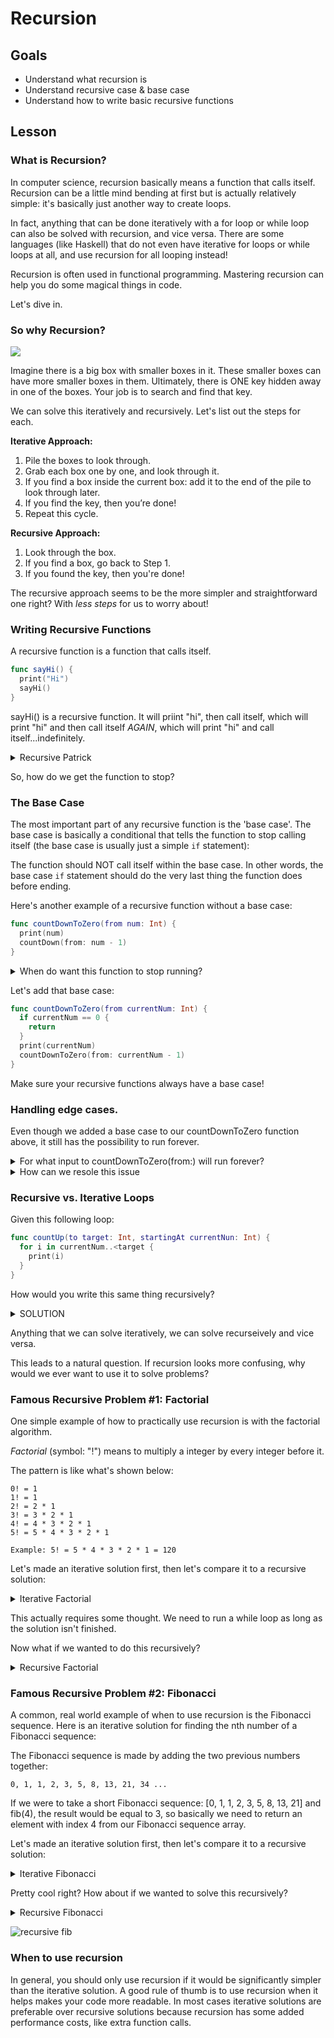 # Recursion

## Goals
* Understand what recursion is
* Understand recursive case & base case
* Understand how to write basic recursive functions

## Lesson

### What is Recursion?

In computer science, recursion basically means a function that calls itself. Recursion can be a little mind bending at first but is actually relatively simple: it's basically just another way to create loops.

In fact, anything that can be done iteratively with a for loop or while loop can also be solved with recursion, and vice versa. There are some languages (like Haskell) that do not even have iterative for loops or while loops at all, and use recursion for all looping instead!

Recursion is often used in functional programming. Mastering recursion can help you do some magical things in code.

Let's dive in.

### So why Recursion?

![](assets/boxes_in_boxes.jpg)

Imagine there is a big box with smaller boxes in it. These smaller boxes can have more smaller boxes in them. Ultimately, there is ONE key hidden away in one of the boxes. Your job is to search and find that key. 

We can solve this iteratively and recursively. Let's list out the steps for each.

**Iterative Approach:**
1. Pile the boxes to look through.
2. Grab each box one by one, and look through it.
3. If you find a box inside the current box: add it to the end of the pile to look through later.
4. If you find the key, then you’re done!
5. Repeat this cycle.

**Recursive Approach:**
1. Look through the box.
2. If you find a box, go back to Step 1.
3. If you found the key, then you're done!

The recursive approach seems to be the more simpler and straightforward one right? With *less steps* for us to worry about! 

### Writing Recursive Functions

A recursive function is a function that calls itself.

```swift
func sayHi() {
  print("Hi")
  sayHi()
}
```

sayHi() is a recursive function. It will priint "hi", then call itself, which will print "hi" and then call itself *AGAIN*, which will print "hi" and call itself...indefinitely. 

<details>
<summary>Recursive Patrick</summary>

![recursive patrick](assets/patrick_recursive.gif)
</details>

So, how do we get the function to stop?

### The Base Case

The most important part of any recursive function is the 'base case'. The base case is basically a conditional that tells the function to stop calling itself (the base case is usually just a simple `if` statement):

The function should NOT call itself within the base case. In other words, the base case `if` statement should do the very last thing the function does before ending.

Here's another example of a recursive function without a base case:

```swift
func countDownToZero(from num: Int) {
  print(num)
  countDown(from: num - 1)
}
```

<details>
<summary> When do want this function to stop running? </summary>
        When num is zero
</details>

Let's add that base case:

```swift
func countDownToZero(from currentNum: Int) {
  if currentNum == 0 {
    return
  }
  print(currentNum)
  countDownToZero(from: currentNum - 1)
}
```

Make sure your recursive functions always have a base case!

### Handling edge cases.

Even though we added a base case to our countDownToZero function above, it still has the possibility to run forever.

<details>
<summary> For what input to countDownToZero(from:) will run forever?</summary>
If the input is less than zero.
</details>

<details>
<summary>How can we resole this issue</summary>

```swift
func countDownToZero(from currentNum: Int) {
  if currentNum <= 0 {
    return
  }
  print(currentNum)
  countDownToZero(from: currentNum - 1)
}
```
</details>

### Recursive vs. Iterative Loops

Given this following loop: 

```swift
func countUp(to target: Int, startingAt currentNun: Int) {
  for i in currentNum..<target {
    print(i)
  }
}
```

How would you write this same thing recursively?

<details>
<summary>SOLUTION</summary>

```swift
func countUp(to targetNum: Int, startingAt startNum: Int) => {
  if startNum <= targetNum {
    return
  }
  print(i);
  countUp(to: targetNum, starting: startNum + 1)
}
```
</details>

 Anything that we can solve iteratively, we can solve recurseively and vice versa. 

This leads to a natural question.  If recursion looks more confusing, why would we ever want to use it to solve problems?

### Famous Recursive Problem #1: Factorial

One simple example of how to practically use recursion is with the factorial algorithm.

*Factorial* (symbol: "!") means to multiply a integer by every integer before it.


The pattern is like what's shown below:

```
0! = 1
1! = 1
2! = 2 * 1
3! = 3 * 2 * 1
4! = 4 * 3 * 2 * 1
5! = 5 * 4 * 3 * 2 * 1
```
```
Example: 5! = 5 * 4 * 3 * 2 * 1 = 120
```

Let's made an iterative solution first, then let's compare it to a recursive solution:

<details>
<summary>Iterative Factorial</summary>

```swift
func factorial(n: Int) -> Int {
  var product = 1
  for currentNum in 1...n {
    product *= currentNum
  }
  return product
}
```
</details>

This actually requires some thought. We need to run a while loop as long as the solution isn't finished. 

Now what if we wanted to do this recursively?

<details>
<summary>Recursive Factorial</summary>

```swift
func recursiveFactorial(n: Int) -> Int {
  //Base Case
  guard n > 1 else {return 1} 
  //Recursive Call
  return n * recursiveFactorial(n: n - 1) 
}
```
</details>

### Famous Recursive Problem #2: Fibonacci

A common, real world example of when to use recursion is the Fibonacci sequence. Here is an iterative solution for finding the nth number of a Fibonacci sequence:

The Fibonacci sequence is made by adding the two previous numbers together:

```
0, 1, 1, 2, 3, 5, 8, 13, 21, 34 ...
```

If we were to take a short Fibonacci sequence: [0, 1, 1, 2, 3, 5, 8, 13, 21] and fib(4), the result would be equal to 3, so basically we need to return an element with index 4 from our Fibonacci sequence array.

Let's made an iterative solution first, then let's compare it to a recursive solution:

<details>
<summary>Iterative Fibonacci</summary>

```swift
func fib(n: Int) -> Int {
  let arr = [0, 1]
  for i in 2..<(n + 1) {
    arr.append(arr[i - 2] + arr[i - 1])
  }
  return arr[n]
}
```
</details>

Pretty cool right? How about if we wanted to solve this recursively?

<details>
<summary>Recursive Fibonacci</summary>

```swift
func recursiveFib(n: Int) -> Int {
  guard n > 1 else { return 1 }
  return recursiveFib(n: n - 1) + recursiveFib(n: n - 2)
}
```
</details>

![recursive fib](assets/fib_rec.png)

### When to use recursion

In general, you should only use recursion if it would be significantly simpler than the iterative solution. A good rule of thumb is to use recursion when it helps makes your code more readable. In most cases iterative solutions are preferable over recursive solutions because recursion has some added performance costs, like extra function calls.












